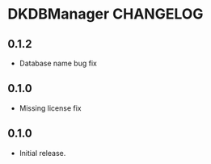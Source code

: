 # DKDBManager CHANGELOG

## 0.1.2

- Database name bug fix

## 0.1.0

- Missing license fix

## 0.1.0

- Initial release.

